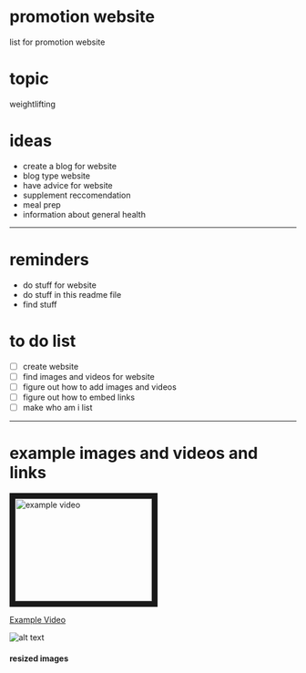 # promotion website
list for promotion website 

# topic 
weightlifting 

# ideas
- create a blog for website
- blog type website
- have advice for website 
- supplement reccomendation 
- meal prep
- information about general health

---

# reminders
- do stuff for website 
- do stuff in this readme file 
- find stuff

# to do list 
- [ ] create website
- [ ] find images and videos for website
- [ ] figure out how to add images and videos
- [ ] figure out how to embed links
- [ ] make who am i list 
---

# example images and videos and links 

<a href="https://www.youtube.com/watch?v=l_7MvLEB-Xo"
   target="_blank">
<img src="https://img.youtube.com/vi/l_7MvLEB-Xo/0.jpg"
     alt="example video"
     width="240"
     height="180"
     border="10" />
</a>

<a href="https://en.wikipedia.org/wiki/Main_Page">Example Video</a>

![alt text](https://i.pinimg.com/736x/cb/dc/38/cbdc38861144e29b9d923d92846339f0.jpgs "Example Image")

#### resized images

